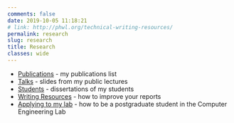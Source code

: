 ```yaml
---
comments: false
date: 2019-10-05 11:18:21 
# link: http://phwl.org/technical-writing-resources/
permalink: research
slug: research
title: Research
classes: wide
---
```


  * [Publications](/assets/papers/papers) - my publications list
  * [Talks](talks) - slides from my public lectures
  * [Students](students) - dissertations of my students
  * [Writing Resources](writing-resources) - how to improve your reports
  * [Applying to my lab](http://phwl.org/2018/how-to-apply-to-the-computer-engineering-lab-at-the-university-of-sydney/) - how to be a postgraduate student in the Computer Engineering Lab
